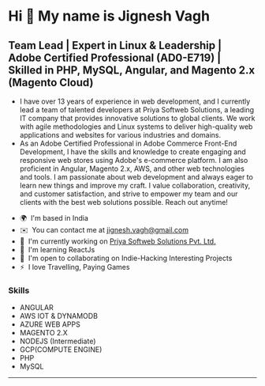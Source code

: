 Hi 👋 My name is Jignesh Vagh
=============================

Team Lead | Expert in Linux & Leadership | Adobe Certified Professional (AD0-E719) | Skilled in PHP, MySQL, Angular, and Magento 2.x (Magento Cloud)
--------------------

- I have over 13 years of experience in web development, and I currently lead a team of talented developers at Priya Softweb Solutions, a leading IT company that provides innovative solutions to global clients. We work with agile methodologies and Linux systems to deliver high-quality web applications and websites for various industries and domains.
- As an Adobe Certified Professional in Adobe Commerce Front-End Development, I have the skills and knowledge to create engaging and responsive web stores using Adobe's e-commerce platform. I am also proficient in Angular, Magento 2.x, AWS, and other web technologies and tools. I am passionate about web development and always eager to learn new things and improve my craft. I value collaboration, creativity, and customer satisfaction, and strive to empower my team and our clients with the best web solutions possible. Reach out anytime!

*   🌍  I'm based in India
*   ✉️  You can contact me at [jignesh.vagh@gmail.com](mailto:jignesh.vagh@gmail.com)
*   🚀  I'm currently working on [Priya Softweb Solutions Pvt. Ltd. ](https://softwebsolutions.com) 
*   🧠  I'm learning ReactJs
*   🤝  I'm open to collaborating on Indie-Hacking Interesting Projects
*   ⚡  I love Travelling, Paying Games

### Skills 
*  ANGULAR
*  AWS IOT & DYNAMODB
*  AZURE WEB APPS
*  MAGENTO 2.X
*  NODEJS (Intermediate)
*  GCP(COMPUTE ENGINE)
*  PHP
*  MySQL
--------------------------------------------
